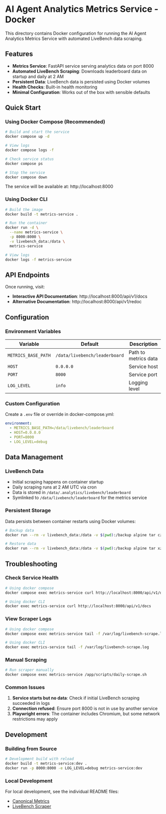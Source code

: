 # AI Agent Analytics Metrics Service - Docker

This directory contains Docker configuration for running the AI Agent Analytics Metrics Service with automated LiveBench data scraping.

## Features

- **Metrics Service**: FastAPI service serving analytics data on port 8000
- **Automated LiveBench Scraping**: Downloads leaderboard data on startup and daily at 2 AM
- **Persistent Data**: LiveBench data is persisted using Docker volumes
- **Health Checks**: Built-in health monitoring
- **Minimal Configuration**: Works out of the box with sensible defaults

## Quick Start

### Using Docker Compose (Recommended)

```bash
# Build and start the service
docker compose up -d

# View logs
docker compose logs -f

# Check service status
docker compose ps

# Stop the service
docker compose down
```

The service will be available at: http://localhost:8000

### Using Docker CLI

```bash
# Build the image
docker build -t metrics-service .

# Run the container
docker run -d \
  --name metrics-service \
  -p 8000:8000 \
  -v livebench_data:/data \
  metrics-service

# View logs
docker logs -f metrics-service
```

## API Endpoints

Once running, visit:
- **Interactive API Documentation**: http://localhost:8000/api/v1/docs
- **Alternative Documentation**: http://localhost:8000/api/v1/redoc

## Configuration

### Environment Variables

| Variable | Default | Description |
|----------|---------|-------------|
| `METRICS_BASE_PATH` | `/data/livebench/leaderboard` | Path to metrics data |
| `HOST` | `0.0.0.0` | Service host |
| `PORT` | `8000` | Service port |
| `LOG_LEVEL` | `info` | Logging level |

### Custom Configuration

Create a `.env` file or override in docker-compose.yml:

```yaml
environment:
  - METRICS_BASE_PATH=/data/livebench/leaderboard
  - HOST=0.0.0.0
  - PORT=8000
  - LOG_LEVEL=debug
```

## Data Management

### LiveBench Data

- Initial scraping happens on container startup
- Daily scraping runs at 2 AM UTC via cron
- Data is stored in `/data/.analytics/livebench/leaderboard`
- Symlinked to `/data/livebench/leaderboard` for the metrics service

### Persistent Storage

Data persists between container restarts using Docker volumes:

```bash
# Backup data
docker run --rm -v livebench_data:/data -v $(pwd):/backup alpine tar czf /backup/livebench-backup.tar.gz -C /data .

# Restore data
docker run --rm -v livebench_data:/data -v $(pwd):/backup alpine tar xzf /backup/livebench-backup.tar.gz -C /data
```

## Troubleshooting

### Check Service Health

```bash
# Using docker compose
docker compose exec metrics-service curl http://localhost:8000/api/v1/docs

# Using docker CLI
docker exec metrics-service curl http://localhost:8000/api/v1/docs
```

### View Scraper Logs

```bash
# Using docker compose
docker compose exec metrics-service tail -f /var/log/livebench-scrape.log

# Using docker CLI  
docker exec metrics-service tail -f /var/log/livebench-scrape.log
```

### Manual Scraping

```bash
# Run scraper manually
docker compose exec metrics-service /app/scripts/daily-scrape.sh
```

### Common Issues

1. **Service starts but no data**: Check if initial LiveBench scraping succeeded in logs
2. **Connection refused**: Ensure port 8000 is not in use by another service
3. **Playwright errors**: The container includes Chromium, but some network restrictions may apply

## Development

### Building from Source

```bash
# Development build with reload
docker build -t metrics-service:dev .
docker run -p 8000:8000 -e LOG_LEVEL=debug metrics-service:dev
```

### Local Development

For local development, see the individual README files:
- [Canonical Metrics](canonical_metrics/README.md)
- [LiveBench Scraper](integrations/livebench/scrape_livebench_scores/README.md)